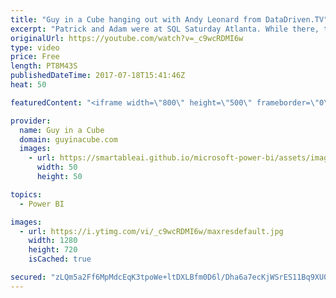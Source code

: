 ```yaml
---
title: "Guy in a Cube hanging out with Andy Leonard from DataDriven.TV"
excerpt: "Patrick and Adam were at SQL Saturday Atlanta. While there, they caught up with Andy Leonard from DataDriven.TV and participated in one of their podcasts. They did a Facebook live stream and posted this on their podcast channel. Adam had his camera equipment and also grabbed it. Here is the Guy in a"
originalUrl: https://youtube.com/watch?v=_c9wcRDMI6w
type: video
price: Free
length: PT8M43S
publishedDateTime: 2017-07-18T15:41:46Z
heat: 50

featuredContent: "<iframe width=\"800\" height=\"500\" frameborder=\"0\" src=\"https://www.youtube.com/embed/_c9wcRDMI6w\" allow=\"accelerometer; autoplay; encrypted-media; gyroscope; picture-in-picture\" allowfullscreen></iframe>"

provider:
  name: Guy in a Cube
  domain: guyinacube.com
  images:
    - url: https://smartableai.github.io/microsoft-power-bi/assets/images/organizations/guyinacube.com-50x50.jpg
      width: 50
      height: 50

topics:
  - Power BI

images:
  - url: https://i.ytimg.com/vi/_c9wcRDMI6w/maxresdefault.jpg
    width: 1280
    height: 720
    isCached: true

secured: "zLQm5a2Ff6MpMdcEqK3tpoWe+ltDXLBfm0D6l/Dha6a7ecKjWSrES11Bq9XU0qSVH6Be/SA+66KEZUwbo0BVk9tXGkqnTeSNwjipFY1gtHDzhKf1Kl4G6TCaMQkT2Uyjwd2TPNmHpXYRrKAoNEbaBjV/xFEW5Ncj4oxwCVsRpfsgjpLgNxjNDyjdBZN6Vuh/PY2gOOrGCpAH9eVnkXUQsFV/B/DPHZH2I8E3tCwkRaZKSLOrp0W++XE5tLfawQoCfUS38/Pe0TwwhTkZuc+enbiTKWPWxg4acSMSPr3c1S6O4HSOGADp/izCgiX/+3/5N1OrJ3FfpErKdPcXNaywzbaPPhvv2RinRK9qX00PVg6OXEgXgMuaFzL2DSeoHFSPve/yyu8enaR3GtMR3yO1VRENI3vKLWk4QtcwXzZim9k=;mZFIfm7tVwXQoc0ox8lu0A=="
---
```


